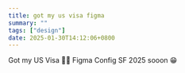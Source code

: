```yaml
---
title: got my us visa figma
summary: ""
tags: ["design"]
date: 2025-01-30T14:12:06+0800
---
```


Got my US Visa 🥹🥹 Figma Config SF 2025 sooon 😁
